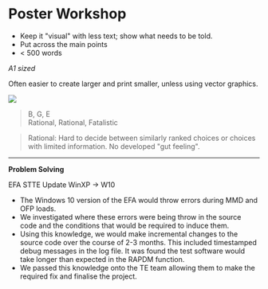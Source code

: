 # Poster Workshop

- Keep it "visual" with less text; show what needs to be told.
- Put across the main points
- < 500 words

*A1 sized*

Often easier to create larger and print smaller, unless using vector graphics.

![](https://encrypted-tbn0.gstatic.com/images?q=tbn:ANd9GcQAnHEn9sMXutDQwPvkeZjICwQBBLFGvZe2Rg&usqp=CAU)

> B, G, E <br>
> Rational, Rational, Fatalistic

> Rational: Hard to decide between similarly ranked choices or choices with limited information. No developed "gut feeling".

---

**Problem Solving**

EFA STTE Update WinXP -> W10
- The Windows 10 version of the EFA would throw errors during MMD and OFP loads.
- We investigated where these errors were being throw in the source code and the conditions that would be required to induce them.
- Using this knowledge, we would make incremental changes to the source code over the course of 2-3 months. This included timestamped debug messages in the log file. It was found the test software would take longer than expected in the RAPDM function.
- We passed this knowledge onto the TE team allowing them to make the required fix and finalise the project.